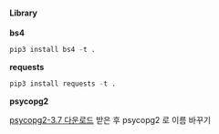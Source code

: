 
#### Library

**bs4**
```py
pip3 install bs4 -t .
```

**requests**
```py
pip3 install requests -t .
```

**psycopg2**

[psycopg2-3.7 다운로드](https://github.com/jkehler/awslambda-psycopg2) 받은 후 psycopg2 로 이름 바꾸기

&nbsp;


